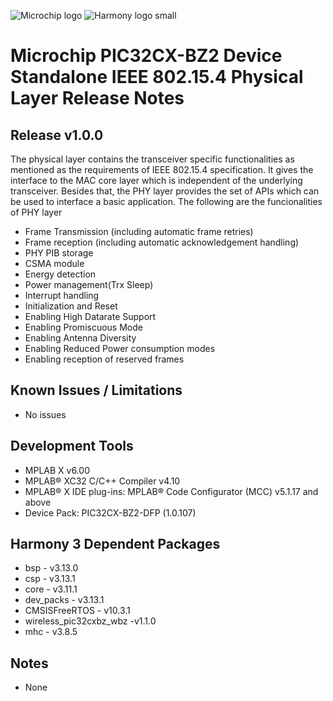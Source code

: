 ﻿![Microchip logo](https://raw.githubusercontent.com/wiki/Microchip-MPLAB-Harmony/Microchip-MPLAB-Harmony.github.io/images/microchip_logo.png)
![Harmony logo small](https://raw.githubusercontent.com/wiki/Microchip-MPLAB-Harmony/Microchip-MPLAB-Harmony.github.io/images/microchip_mplab_harmony_logo_small.png)

# Microchip PIC32CX-BZ2 Device Standalone IEEE 802.15.4 Physical Layer Release Notes

## Release v1.0.0

The physical layer contains the transceiver specific functionalities as mentioned as the requirements of IEEE 802.15.4 specification. It gives the interface to the MAC core layer which is independent of the underlying transceiver.
Besides that, the PHY layer provides the set of APIs which can be used to interface a basic application.
The following are the funcionalities of PHY layer

-	Frame Transmission  (including automatic frame retries)
-	Frame reception  (including automatic acknowledgement handling)
-	PHY PIB storage
-	CSMA module
-	Energy detection
-	Power management(Trx Sleep)
-	Interrupt handling
-	Initialization and Reset
-	Enabling High Datarate Support
-	Enabling Promiscuous Mode
-	Enabling Antenna Diversity
-	Enabling Reduced Power consumption modes
-	Enabling reception of reserved frames

## Known Issues / Limitations

-	No issues

## Development Tools
-	MPLAB X v6.00
-	MPLAB® XC32 C/C++ Compiler v4.10
-	MPLAB® X IDE plug-ins: MPLAB® Code Configurator (MCC) v5.1.17 and above
-	Device Pack: PIC32CX-BZ2-DFP (1.0.107)

## Harmony 3 Dependent Packages
-	bsp - v3.13.0
-	csp - v3.13.1
-	core - v3.11.1
-	dev_packs - v3.13.1
-	CMSISFreeRTOS - v10.3.1
-	wireless_pic32cxbz_wbz -v1.1.0
-	mhc - v3.8.5

## Notes
-	None


